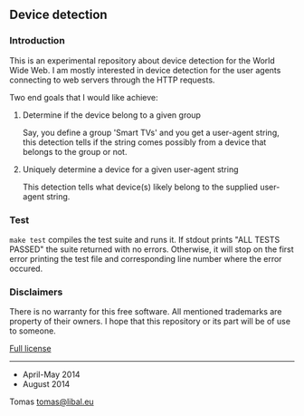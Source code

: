 ## Device detection

### Introduction

This is an experimental repository about device detection for the World Wide
Web. I am mostly interested in device detection for the user agents connecting
to web servers through the HTTP requests.

Two end goals that I would like achieve:

1. Determine if the device belong to a given group

   Say, you define a group 'Smart TVs' and you get a user-agent string, this
   detection tells if the string comes possibly from a device that belongs to
   the group or not.

2. Uniquely determine a device for a given user-agent string

   This detection tells what device(s) likely belong to the supplied user-agent
   string.
   
### Test

`make test` compiles the test suite and runs it. If stdout prints "ALL TESTS
PASSED" the suite returned with no errors. Otherwise, it will stop on the first
error printing the test file and corresponding line number where the error
occured.

### Disclaimers

There is no warranty for this free software. All mentioned trademarks are property
of their owners. I hope that this repository or its part will be of use to someone.

[Full license](https://github.com/tomaslibal/ua-detection/blob/master/LICENSE)

---

- April-May 2014
- August 2014

Tomas <tomas@libal.eu>
